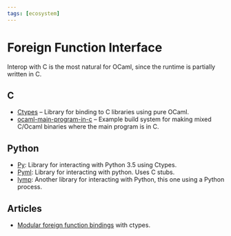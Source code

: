 ```yaml
---
tags: [ecosystem]
---
```


# Foreign Function Interface

Interop with C is the most natural for OCaml, since the runtime is partially written in C.

## C

* [Ctypes](https://github.com/ocamllabs/ocaml-ctypes) – Library for binding to C libraries using pure OCaml.
* [ocaml-main-program-in-c](https://github.com/johnwhitington/ocaml-main-program-in-c) – Example build system for making mixed C/Ocaml binaries where the main program is in C.

## Python

* [Py](https://github.com/zshipko/ocaml-py): Library for interacting with Python 3.5 using Ctypes.
* [Pyml](https://github.com/thierry-martinez/pyml): Library for interacting with python. Uses C stubs.
* [lymp](https://github.com/dbousque/lymp): Another library for interacting with Python, this one using a Python process.

## Articles

* [Modular foreign function bindings](http://openmirage.org/blog/modular-foreign-function-bindings) with ctypes.
